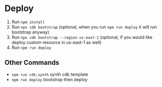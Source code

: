 # Deploy

1. Run `npm install`
2. Run `npx cdk bootstrap` (optional, when you run `npm run deploy` it will run bootstrap anyway)
3. Run `npx cdk bootstrap --region us-east-1` (optional, if you would like deploy custom resource in us-east-1 as well)
4. Run `npm run deploy`

## Other Commands
- `npm run cdk:synth` synth cdk template
- `npm run deploy` bootstrap then deploy
